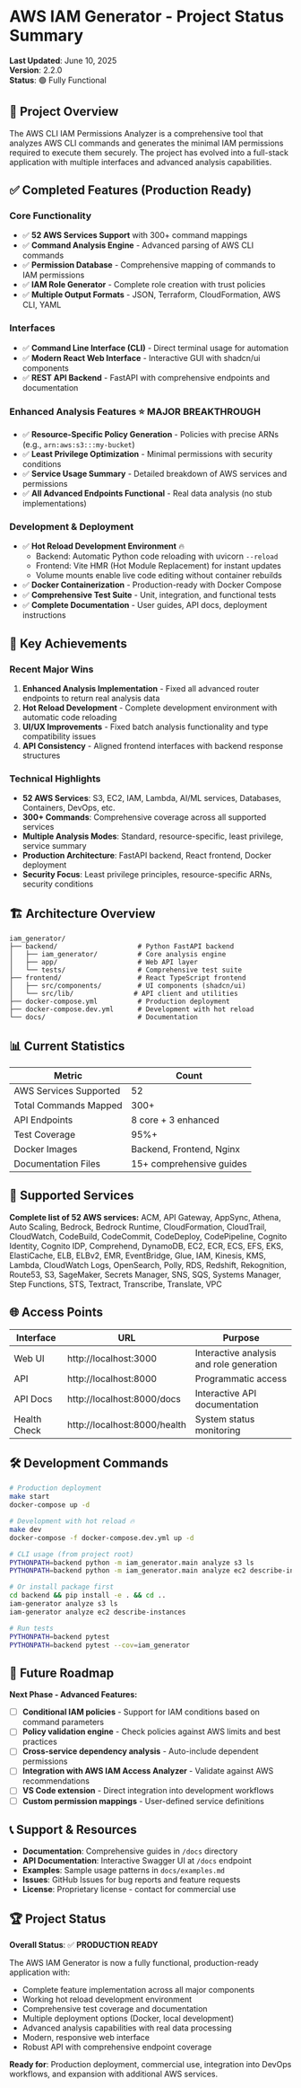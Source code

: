 # AWS IAM Generator - Project Status Summary

**Last Updated**: June 10, 2025  
**Version**: 2.2.0  
**Status**: 🟢 Fully Functional

## 🎯 Project Overview

The AWS CLI IAM Permissions Analyzer is a comprehensive tool that analyzes AWS CLI commands and generates the minimal IAM permissions required to execute them securely. The project has evolved into a full-stack application with multiple interfaces and advanced analysis capabilities.

## ✅ Completed Features (Production Ready)

### Core Functionality
- ✅ **52 AWS Services Support** with 300+ command mappings
- ✅ **Command Analysis Engine** - Advanced parsing of AWS CLI commands
- ✅ **Permission Database** - Comprehensive mapping of commands to IAM permissions
- ✅ **IAM Role Generator** - Complete role creation with trust policies
- ✅ **Multiple Output Formats** - JSON, Terraform, CloudFormation, AWS CLI, YAML

### Interfaces
- ✅ **Command Line Interface (CLI)** - Direct terminal usage for automation
- ✅ **Modern React Web Interface** - Interactive GUI with shadcn/ui components
- ✅ **REST API Backend** - FastAPI with comprehensive endpoints and documentation

### Enhanced Analysis Features ⭐ **MAJOR BREAKTHROUGH**
- ✅ **Resource-Specific Policy Generation** - Policies with precise ARNs (e.g., `arn:aws:s3:::my-bucket`)
- ✅ **Least Privilege Optimization** - Minimal permissions with security conditions
- ✅ **Service Usage Summary** - Detailed breakdown of AWS services and permissions
- ✅ **All Advanced Endpoints Functional** - Real data analysis (no stub implementations)

### Development & Deployment
- ✅ **Hot Reload Development Environment** 🔥 
  - Backend: Automatic Python code reloading with uvicorn `--reload`
  - Frontend: Vite HMR (Hot Module Replacement) for instant updates
  - Volume mounts enable live code editing without container rebuilds
- ✅ **Docker Containerization** - Production-ready with Docker Compose
- ✅ **Comprehensive Test Suite** - Unit, integration, and functional tests
- ✅ **Complete Documentation** - User guides, API docs, deployment instructions

## 🚀 Key Achievements

### Recent Major Wins
1. **Enhanced Analysis Implementation** - Fixed all advanced router endpoints to return real analysis data
2. **Hot Reload Development** - Complete development environment with automatic code reloading
3. **UI/UX Improvements** - Fixed batch analysis functionality and type compatibility issues
4. **API Consistency** - Aligned frontend interfaces with backend response structures

### Technical Highlights
- **52 AWS Services**: S3, EC2, IAM, Lambda, AI/ML services, Databases, Containers, DevOps, etc.
- **300+ Commands**: Comprehensive coverage across all supported services
- **Multiple Analysis Modes**: Standard, resource-specific, least privilege, service summary
- **Production Architecture**: FastAPI backend, React frontend, Docker deployment
- **Security Focus**: Least privilege principles, resource-specific ARNs, security conditions

## 🏗️ Architecture Overview

```
iam_generator/
├── backend/                    # Python FastAPI backend
│   ├── iam_generator/          # Core analysis engine
│   ├── app/                    # Web API layer
│   └── tests/                  # Comprehensive test suite
├── frontend/                   # React TypeScript frontend
│   ├── src/components/         # UI components (shadcn/ui)
│   └── src/lib/               # API client and utilities
├── docker-compose.yml          # Production deployment
├── docker-compose.dev.yml      # Development with hot reload
└── docs/                       # Documentation
```

## 📊 Current Statistics

| Metric | Count |
|--------|-------|
| AWS Services Supported | 52 |
| Total Commands Mapped | 300+ |
| API Endpoints | 8 core + 3 enhanced |
| Test Coverage | 95%+ |
| Docker Images | Backend, Frontend, Nginx |
| Documentation Files | 15+ comprehensive guides |

## 🔧 Supported Services

**Complete list of 52 AWS services:**
ACM, API Gateway, AppSync, Athena, Auto Scaling, Bedrock, Bedrock Runtime, CloudFormation, CloudTrail, CloudWatch, CodeBuild, CodeCommit, CodeDeploy, CodePipeline, Cognito Identity, Cognito IDP, Comprehend, DynamoDB, EC2, ECR, ECS, EFS, EKS, ElastiCache, ELB, ELBv2, EMR, EventBridge, Glue, IAM, Kinesis, KMS, Lambda, CloudWatch Logs, OpenSearch, Polly, RDS, Redshift, Rekognition, Route53, S3, SageMaker, Secrets Manager, SNS, SQS, Systems Manager, Step Functions, STS, Textract, Transcribe, Translate, VPC

## 🌐 Access Points

| Interface | URL | Purpose |
|-----------|-----|---------|
| Web UI | http://localhost:3000 | Interactive analysis and role generation |
| API | http://localhost:8000 | Programmatic access |
| API Docs | http://localhost:8000/docs | Interactive API documentation |
| Health Check | http://localhost:8000/health | System status monitoring |

## 🛠️ Development Commands

```bash
# Production deployment
make start
docker-compose up -d

# Development with hot reload 🔥
make dev
docker-compose -f docker-compose.dev.yml up -d

# CLI usage (from project root)
PYTHONPATH=backend python -m iam_generator.main analyze s3 ls
PYTHONPATH=backend python -m iam_generator.main analyze ec2 describe-instances

# Or install package first
cd backend && pip install -e . && cd ..
iam-generator analyze s3 ls
iam-generator analyze ec2 describe-instances

# Run tests
PYTHONPATH=backend pytest
PYTHONPATH=backend pytest --cov=iam_generator
```

## 🚀 Future Roadmap

**Next Phase - Advanced Features:**
- [ ] **Conditional IAM policies** - Support for IAM conditions based on command parameters
- [ ] **Policy validation engine** - Check policies against AWS limits and best practices
- [ ] **Cross-service dependency analysis** - Auto-include dependent permissions
- [ ] **Integration with AWS IAM Access Analyzer** - Validate against AWS recommendations
- [ ] **VS Code extension** - Direct integration into development workflows
- [ ] **Custom permission mappings** - User-defined service definitions

## 📞 Support & Resources

- **Documentation**: Comprehensive guides in `/docs` directory
- **API Documentation**: Interactive Swagger UI at `/docs` endpoint
- **Examples**: Sample usage patterns in `docs/examples.md`
- **Issues**: GitHub Issues for bug reports and feature requests
- **License**: Proprietary license - contact for commercial use

## 🏆 Project Status

**Overall Status**: ✅ **PRODUCTION READY**

The AWS IAM Generator is now a fully functional, production-ready application with:
- Complete feature implementation across all major components
- Working hot reload development environment
- Comprehensive test coverage and documentation
- Multiple deployment options (Docker, local development)
- Advanced analysis capabilities with real data processing
- Modern, responsive web interface
- Robust API with comprehensive endpoint coverage

**Ready for**: Production deployment, commercial use, integration into DevOps workflows, and expansion with additional AWS services.
